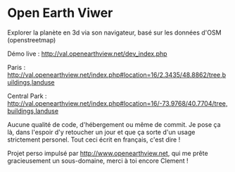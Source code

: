 # Open Earth Viwer
Explorer la planète en 3d via son navigateur, basé sur les données d'OSM (openstreetmap)

Démo live : http://val.openearthview.net/dev_index.php

Paris : http://val.openearthview.net/index.php#location=16/2.3435/48.8862/tree,buildings,landuse

Central Park : http://val.openearthview.net/index.php#location=16/-73.9768/40.7704/tree,buildings,landuse


Aucune qualité de code, d'hébergement ou même de commit.
Je pose ça là, dans l'espoir d'y retoucher un jour et que ça sorte d'un usage strictement personel.
Tout ceci écrit en français, c'est dire !

Projet perso impulsé par http://www.openearthview.net, qui me prête gracieusement un sous-domaine, merci à toi encore Clement !
